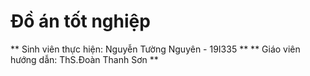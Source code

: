 # Đồ án tốt nghiệp

** Sinh viên thực hiện: Nguyễn Tường Nguyên - 19I335 **
** Giáo viên hướng dẫn: ThS.Đoàn Thanh Sơn **

